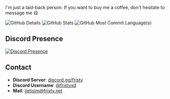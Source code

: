 I'm just a laid-back person. If you want to buy me a coffee, don't hesitate to message me 😋

![GitHub Details](http://github-profile-summary-cards.vercel.app/api/cards/profile-details?username=fristyxd&theme=blueberry)
![GitHub Stats](http://github-profile-summary-cards.vercel.app/api/cards/stats?username=fristyxd&theme=blueberry) ![GitHub Most Commit Language(s)](http://github-profile-summary-cards.vercel.app/api/cards/most-commit-language?username=fristyxd&theme=blueberry) 

## Discord Presence
[![Discord Presence](https://lanyard.cnrad.dev/api/1014549805608992901)](https://discord.com/users/1014549805608992901)

## Contact

- **Discord Server**: [discord.gg/fristy](https://dc.fristy.net)
- **Discord Username**: [@fristyxd](https://discord.com/users/1014549805608992901)
- **Mail**: [iletisim@fristy.net](mailto:iletisim@fristy.net)
